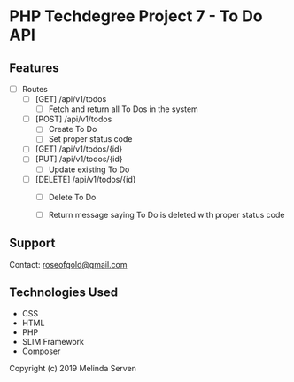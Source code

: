 # PHP Techdegree Project 7 - To Do API

## Features
- [ ] Routes
    - [ ] [GET] /api/v1/todos
        - [ ] Fetch and return all To Dos in the system
    - [ ] [POST] /api/v1/todos
        - [ ] Create To Do
        - [ ] Set proper status code
    - [ ] [GET] /api/v1/todos/{id}
    - [ ] [PUT] /api/v1/todos/{id}
        - [ ] Update existing To Do
    - [ ] [DELETE] /api/v1/todos/{id}
        - [ ] Delete To Do
        - [ ] Return message saying To Do is deleted with proper status code


## Support
Contact: roseofgold@gmail.com

## Technologies Used
* CSS
* HTML
* PHP
* SLIM Framework
* Composer

Copyright (c) 2019 Melinda Serven